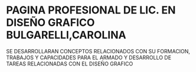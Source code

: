 # PAGINA PROFESIONAL DE LIC. EN DISEÑO GRAFICO BULGARELLI,CAROLINA

SE DESARROLLARAN CONCEPTOS RELACIONADOS CON SU FORMACION, TRABAJOS Y CAPACIDADES PARA EL ARMADO Y DESARROLLO DE TAREAS RELACIONADAS CON EL DISEÑO GRAFICO